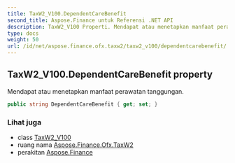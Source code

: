 ```yaml
---
title: TaxW2_V100.DependentCareBenefit
second_title: Aspose.Finance untuk Referensi .NET API
description: TaxW2_V100 Properti. Mendapat atau menetapkan manfaat perawatan tanggungan.
type: docs
weight: 50
url: /id/net/aspose.finance.ofx.taxw2/taxw2_v100/dependentcarebenefit/
---
```

## TaxW2_V100.DependentCareBenefit property

Mendapat atau menetapkan manfaat perawatan tanggungan.

```csharp
public string DependentCareBenefit { get; set; }
```

### Lihat juga

* class [TaxW2_V100](../)
* ruang nama [Aspose.Finance.Ofx.TaxW2](../../taxw2_v100/)
* perakitan [Aspose.Finance](../../../)


